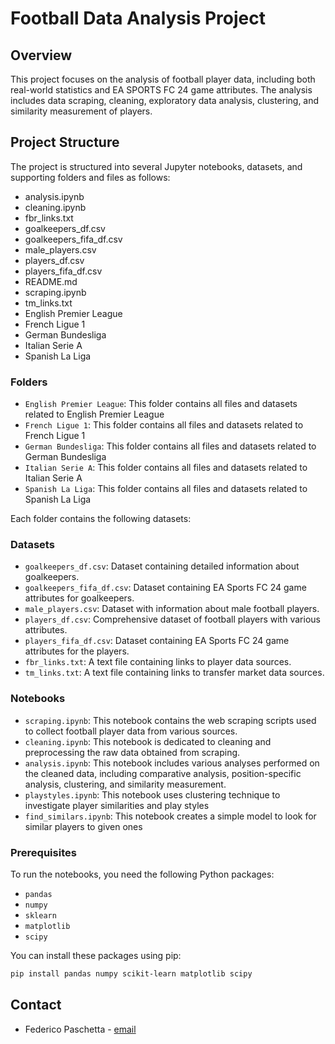 # Football Data Analysis Project

## Overview

This project focuses on the analysis of football player data, including both real-world statistics and EA SPORTS FC 24 game attributes. The analysis includes data scraping, cleaning, exploratory data analysis, clustering, and similarity measurement of players.

## Project Structure

The project is structured into several Jupyter notebooks, datasets, and supporting folders and files as follows:

- analysis.ipynb
- cleaning.ipynb
- fbr_links.txt
- goalkeepers_df.csv
- goalkeepers_fifa_df.csv
- male_players.csv
- players_df.csv
- players_fifa_df.csv
- README.md
- scraping.ipynb
- tm_links.txt
- English Premier League
- French Ligue 1
- German Bundesliga
- Italian Serie A
- Spanish La Liga


### Folders

- `English Premier League`: This folder contains all files and datasets related to English Premier League
- `French Ligue 1`: This folder contains all files and datasets related to French Ligue 1
- `German Bundesliga`: This folder contains all files and datasets related to German Bundesliga
- `Italian Serie A`: This folder contains all files and datasets related to Italian Serie A
- `Spanish La Liga`: This folder contains all files and datasets related to Spanish La Liga

Each folder contains the following datasets:

### Datasets

- `goalkeepers_df.csv`: Dataset containing detailed information about goalkeepers.
- `goalkeepers_fifa_df.csv`: Dataset containing EA Sports FC 24 game attributes for goalkeepers.
- `male_players.csv`: Dataset with information about male football players.
- `players_df.csv`: Comprehensive dataset of football players with various attributes.
- `players_fifa_df.csv`: Dataset containing EA Sports FC 24 game attributes for the players.
- `fbr_links.txt`: A text file containing links to player data sources.
- `tm_links.txt`: A text file containing links to transfer market data sources.


### Notebooks

- `scraping.ipynb`: This notebook contains the web scraping scripts used to collect football player data from various sources.
- `cleaning.ipynb`: This notebook is dedicated to cleaning and preprocessing the raw data obtained from scraping.
- `analysis.ipynb`: This notebook includes various analyses performed on the cleaned data, including comparative analysis, position-specific analysis, clustering, and similarity measurement.
- `playstyles.ipynb`: This notebook uses clustering technique to investigate player similarities and play styles
- `find_similars.ipynb`: This notebook creates a simple model to look for similar players to given ones



### Prerequisites

To run the notebooks, you need the following Python packages:
- `pandas`
- `numpy`
- `sklearn`
- `matplotlib`
- `scipy`

You can install these packages using pip:

```bash
pip install pandas numpy scikit-learn matplotlib scipy
```

## Contact
- Federico Paschetta - [email](mailto:fedepasche6@gmail.com)
